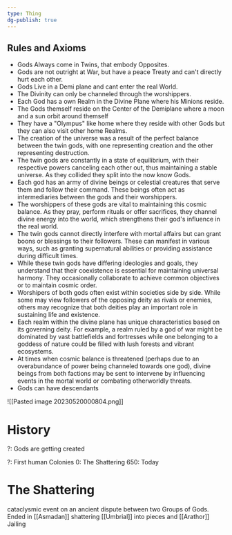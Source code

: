 ```yaml
---
type: Thing
dg-publish: true
---
```

## Rules and Axioms
- Gods Always come in Twins, that embody Opposites.
- Gods are not outright at War, but have a peace Treaty and can't directly hurt each other.
- Gods Live in a Demi plane and cant enter the real World.
- The Divinity can only be channeled through the worshippers.
- Each God has a own Realm in the Divine Plane where his Minions reside.
- The Gods themself reside on the Center of the Demiplane where a moon and a sun orbit around themself
- They have a "Olympus" like home where they reside with other Gods but they can also visit other  home Realms.
- The creation of the universe was a result of the perfect balance between the twin gods, with one representing creation and the other representing destruction.
- The twin gods are constantly in a state of equilibrium, with their respective powers canceling each other out, thus maintaining a stable universe. As they collided they split into the now know Gods.
- Each god has an army of divine beings or celestial creatures that serve them and follow their command. These beings often act as intermediaries between the gods and their worshippers.
- The worshippers of these gods are vital to maintaining this cosmic balance. As they pray, perform rituals or offer sacrifices, they channel divine energy into the world, which strengthens their god's influence in the real world.
- The twin gods cannot directly interfere with mortal affairs but can grant boons or blessings to their followers. These can manifest in various ways, such as granting supernatural abilities or providing assistance during difficult times.
- While these twin gods have differing ideologies and goals, they understand that their coexistence is essential for maintaining universal harmony. They occasionally collaborate to achieve common objectives or to maintain cosmic order.
- Worshipers of both gods often exist within societies side by side. While some may view followers of the opposing deity as rivals or enemies, others may recognize that both deities play an important role in sustaining life and existence.
- Each realm within the divine plane has unique characteristics based on its governing deity. For example, a realm ruled by a god of war might be dominated by vast battlefields and fortresses while one belonging to a goddess of nature could be filled with lush forests and vibrant ecosystems.
- At times when cosmic balance is threatened (perhaps due to an overabundance of power being channeled towards one god), divine beings from both factions may be sent to intervene by influencing events in the mortal world or combating otherworldly threats.
- Gods can have descendants

![[Pasted image 20230520000804.png]]
# History
?: Gods are getting created

?: First human Colonies
0: The Shattering
650: Today

# The Shattering
cataclysmic event on an ancient dispute between two Groups of Gods. Ended in [[Asmadan]] shattering [[Umbrial]] into pieces and [[Arathor]] Jailing